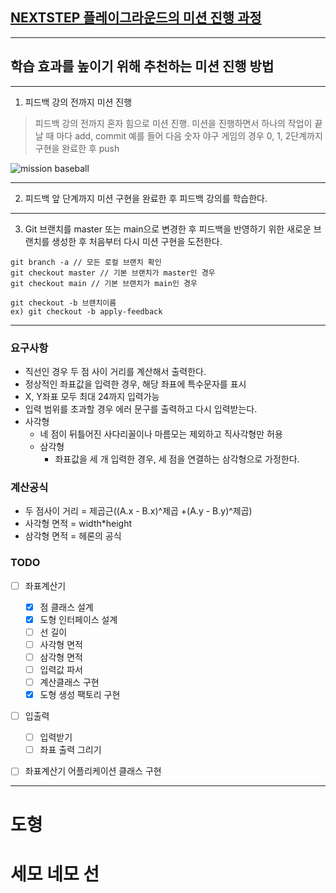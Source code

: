 ## [NEXTSTEP 플레이그라운드의 미션 진행 과정](https://github.com/next-step/nextstep-docs/blob/master/playground/README.md)

---
## 학습 효과를 높이기 위해 추천하는 미션 진행 방법

---
1. 피드백 강의 전까지 미션 진행 
> 피드백 강의 전까지 혼자 힘으로 미션 진행. 미션을 진행하면서 하나의 작업이 끝날 때 마다 add, commit
> 예를 들어 다음 숫자 야구 게임의 경우 0, 1, 2단계까지 구현을 완료한 후 push

![mission baseball](https://raw.githubusercontent.com/next-step/nextstep-docs/master/playground/images/mission_baseball.png)

---
2. 피드백 앞 단계까지 미션 구현을 완료한 후 피드백 강의를 학습한다.

---
3. Git 브랜치를 master 또는 main으로 변경한 후 피드백을 반영하기 위한 새로운 브랜치를 생성한 후 처음부터 다시 미션 구현을 도전한다.

```
git branch -a // 모든 로컬 브랜치 확인
git checkout master // 기본 브랜치가 master인 경우
git checkout main // 기본 브랜치가 main인 경우

git checkout -b 브랜치이름
ex) git checkout -b apply-feedback
```
---
### 요구사항
- 직선인 경우 두 점 사이 거리를 계산해서 출력한다.
- 정상적인 좌표값을 입력한 경우, 해당 좌표에 특수문자를 표시
- X, Y좌표 모두 최대 24까지 입력가능
- 입력 범위를 초과할 경우 에러 문구를 출력하고 다시 입력받는다.
- 사각형
    - 네 점이 뒤틀어진 사다리꼴이나 마름모는 제외하고 직사각형만 허용
  - 삼각형
    - 좌표값을 세 개 입력한 경우, 세 점을 연결하는 삼각형으로 가정한다.

### 계산공식
- 두 점사이 거리 = 제곱근((A.x - B.x)^제곱 +(A.y - B.y)^제곱)
- 사각형 면적 = width*height
- 삼각형 면적 = 헤론의 공식

### TODO
- [ ] 좌표계산기
    - [x] 점 클래스 설계
    - [x] 도형 인터페이스 설계
    - [ ] 선 길이
    - [ ] 사각형 면적
    - [ ] 삼각형 면적
    - [ ] 입력값 파서
    - [ ] 계산클래스 구현
    - [x] 도형 생성 팩토리 구현
- [ ] 입출력
    - [ ] 입력받기
    - [ ] 좌표 출력 그리기
- [ ] 좌표계산기 어플리케이션 클래스 구현



--- 
# 도형 
# 세모 네모 선
